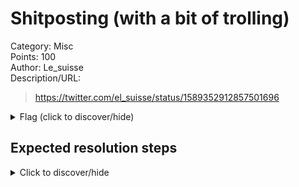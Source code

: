 # Shitposting (with a bit of trolling)

Category: Misc  
Points: 100  
Author: Le_suisse  
Description/URL:  
> https://twitter.com/el_suisse/status/1589352912857501696

<details>
    <summary>Flag (click to discover/hide)</summary>
    <p>GH22{not_all_chall_were_written_in_the_last_48_hours}</p>
</details>

## Expected resolution steps
<details>
    <summary>Click to discover/hide</summary>

    The tweet contains an image with embedded data.  
    Data are at the end of IDAT chunk which [Twitter does not strip for some reasons (?!)](https://github.com/DavidBuchanan314/tweetable-polyglot-png).  
    Two different things are added into the PNG:
    * a PDF with the flag
    * a [ZIP file which is a quine](https://research.swtch.com/zip) with a troll comment

    Solving it is straightforward:

    ```
    $ curl 'https://pbs.twimg.com/media/Fg6EBhaXwAAptvU?format=png&name=4096x4096' --output a.png
    $ binwalk a.png 

    DECIMAL       HEXADECIMAL     DESCRIPTION
    --------------------------------------------------------------------------------
    0             0x0             PNG image, 2560 x 1707, 8-bit colormap, non-interlaced
    821           0x335           Zlib compressed data, best compression
    1378594       0x150922        PDF document, version: "1.5"
    1378670       0x15096E        Zlib compressed data, best compression
    1378932       0x150A74        Zlib compressed data, best compression
    1404041       0x156C89        Zlib compressed data, best compression
    1405378       0x1571C2        Zlib compressed data, best compression
    1406420       0x1575D4        Zlib compressed data, best compression
    1406528       0x157640        Zip archive data, at least v2.0 to extract, compressed size: 328, uncompressed size: 440, name: r/r.zip
    1406946       0x1577E2        End of Zip archive, footer length: 53, comment: "GH22{...} is inside me (maybe?)"

    $ dd bs=1 skip=1378594 if=a.png of=flag.pdf
    ```

    Possible issues encountered by players:
    * they download a compressed image (Twitter shows resized version of images unless you open it in full), which will not contain the hidden information
    * they think the comment on the ZIP file is the flag
    * they complain about the ZIP file being broken

    An archived version of the tweet is available here:
    https://web.archive.org/web/20221107182202/https://twitter.com/el_suisse/status/1589352912857501696
</details>
